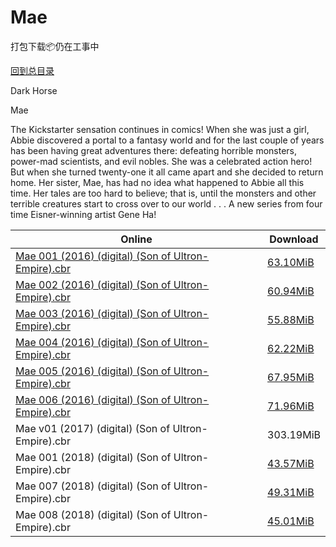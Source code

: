 # Mae

打包下载📦仍在工事中

[回到总目录](/Catalogs.md)

Dark Horse

Mae

The Kickstarter sensation continues in comics! When she was just a girl, Abbie discovered a portal to a fantasy world and for the last couple of years has been having great adventures there: defeating horrible monsters, power-mad scientists, and evil nobles. She was a celebrated action hero! But when she turned twenty-one it all came apart and she decided to return home. Her sister, Mae, has had no idea what happened to Abbie all this time. Her tales are too hard to believe; that is, until the monsters and other terrible creatures start to cross over to our world . . . A new series from four time Eisner-winning artist Gene Ha!





Online | Download
--- | ---
[Mae 001 (2016) (digital) (Son of Ultron-Empire).cbr](https://github.com/alicewish/markdown/blob/master/comic/Mae-001-2016-digital-Son-of-Ultron-Empire-cbr.md) | [63.10MiB](https://pan.baidu.com/s/1cdN2ME#list/path=%2F0-Day%20Week%20of%202016%20Q2%2F0-Day%20Week%20of%202016.05.18%2F%E3%82%AF%E3%82%AB%E3%82%B7%E3%82%A6%E3%82%B3%E3%82%AF%E3%82%AF%E3%82%AD%E3%82%A4%E3%82%BF%E3%82%AB%E3%82%BF%E3%82%B7%E3%82%B1%E3%82%BF%E3%82%AD%E3%82%A6%E3%82%B9%E3%82%B1%E3%82%A4%E3%82%AB%E3%82%AF%E3%82%A8%E3%82%A4%E3%82%B5%E3%82%BB%E3%82%AD%E3%82%BF%E3%82%BB%E3%82%A8%E3%82%BD%E3%82%A6&parentPath=%2F0-Day%20Week%20of%202016%20Q2)
[Mae 002 (2016) (digital) (Son of Ultron-Empire).cbr](https://github.com/alicewish/markdown/blob/master/comic/Mae-002-2016-digital-Son-of-Ultron-Empire-cbr.md) | [60.94MiB](https://pan.baidu.com/s/1eRT5SDO#list/path=%2F0-Day%20Week%20of%202016%20Q2%2F0-Day%20Week%20of%202016.06.29%2F%E3%82%AD%E3%82%BB%E3%82%B7%E3%82%B9%E3%82%B5%E3%82%B9%E3%82%B7%E3%82%AF%E3%82%BD%E3%82%BB%E3%82%A4%E3%82%B5%E3%82%B3%E3%82%A4%E3%82%B5%E3%82%B9%E3%82%BF%E3%82%A8%E3%82%B1%E3%82%B3%E3%82%BB%E3%82%A2%E3%82%A4%E3%82%AA%E3%82%A6%E3%82%A8%E3%82%A6%E3%82%B5%E3%82%B9%E3%82%A8%E3%82%B7%E3%82%B5&parentPath=%2F0-Day%20Week%20of%202016%20Q2)
[Mae 003 (2016) (digital) (Son of Ultron-Empire).cbr](https://github.com/alicewish/markdown/blob/master/comic/Mae-003-2016-digital-Son-of-Ultron-Empire-cbr.md) | [55.88MiB](https://pan.baidu.com/s/1geJslWJ#list/path=%2F0-Day%20Week%20of%202016%20Q3%2F0-Day%20Week%20of%202016.07.27%2F%E3%82%A8%E3%82%B9%E3%82%B7%E3%82%B9%E3%82%B3%E3%82%A2%E3%82%BF%E3%82%A2%E3%82%BF%E3%82%AD%E3%82%A4%E3%82%BB%E3%82%A4%E3%82%AF%E3%82%AA%E3%82%AA%E3%82%A6%E3%82%B5%E3%82%B5%E3%82%A4%E3%82%B1%E3%82%B5%E3%82%BB%E3%82%A2%E3%82%BB%E3%82%A4%E3%82%B3%E3%82%BB%E3%82%AF%E3%82%AD%E3%82%A6%E3%82%A2&parentPath=%2F0-Day%20Week%20of%202016%20Q3)
[Mae 004 (2016) (digital) (Son of Ultron-Empire).cbr](https://github.com/alicewish/markdown/blob/master/comic/Mae-004-2016-digital-Son-of-Ultron-Empire-cbr.md) | [62.22MiB](https://pan.baidu.com/s/1o8JulgY#list/path=%2F0-Day%20Week%20of%202016%20Q3%2F0-Day%20Week%20of%202016.08.31%2F%E3%82%AA%E3%82%A2%E3%82%B7%E3%82%AF%E3%82%BF%E3%82%B1%E3%82%AF%E3%82%A6%E3%82%AF%E3%82%B1%E3%82%A4%E3%82%A2%E3%82%BB%E3%82%AB%E3%82%AF%E3%82%A2%E3%82%B7%E3%82%AB%E3%82%B1%E3%82%AA%E3%82%B7%E3%82%AF%E3%82%BD%E3%82%A6%E3%82%A6%E3%82%B1%E3%82%B5%E3%82%B1%E3%82%B7%E3%82%AB%E3%82%B1%E3%82%B1&parentPath=%2F0-Day%20Week%20of%202016%20Q3)
[Mae 005 (2016) (digital) (Son of Ultron-Empire).cbr](https://github.com/alicewish/markdown/blob/master/comic/Mae-005-2016-digital-Son-of-Ultron-Empire-cbr.md) | [67.95MiB](https://pan.baidu.com/s/1bpk4JD1#list/path=%2F0-Day%20Week%20of%202016%20Q3%2F0-Day%20Week%20of%202016.09.28%2F%E3%82%A4%E3%82%AB%E3%82%A2%E3%82%AA%E3%82%AF%E3%82%AF%E3%82%A6%E3%82%B9%E3%82%BB%E3%82%BD%E3%82%AA%E3%82%B1%E3%82%A6%E3%82%A4%E3%82%B1%E3%82%B9%E3%82%B9%E3%82%A8%E3%82%AD%E3%82%B7%E3%82%A8%E3%82%B3%E3%82%AB%E3%82%A8%E3%82%BF%E3%82%AA%E3%82%B1%E3%82%A4%E3%82%B3%E3%82%B7%E3%82%B5%E3%82%BF&parentPath=%2F0-Day%20Week%20of%202016%20Q3)
[Mae 006 (2016) (digital) (Son of Ultron-Empire).cbr](https://github.com/alicewish/markdown/blob/master/comic/Mae-006-2016-digital-Son-of-Ultron-Empire-cbr.md) | [71.96MiB](https://pan.baidu.com/s/1c2vsc8o#list/path=%2F0-Day%20Week%20of%202016%20Q4%2F0-Day%20Week%20of%202016.10.26%2F%E3%82%B5%E3%82%A2%E3%82%B3%E3%82%B3%E3%82%AF%E3%82%BD%E3%82%BD%E3%82%AF%E3%82%A4%E3%82%B5%E3%82%B1%E3%82%BF%E3%82%AA%E3%82%BB%E3%82%A8%E3%82%B3%E3%82%A6%E3%82%AA%E3%82%B9%E3%82%BF%E3%82%B1%E3%82%AD%E3%82%B1%E3%82%BF%E3%82%AF%E3%82%B1%E3%82%A8%E3%82%AB%E3%82%B1%E3%82%A2%E3%82%A2%E3%82%A2&parentPath=%2F0-Day%20Week%20of%202016%20Q4)
Mae v01 (2017) (digital) (Son of Ultron-Empire).cbr | 303.19MiB
Mae 001 (2018) (digital) (Son of Ultron-Empire).cbr | [43.57MiB](https://pan.baidu.com/s/1lub5PO6RGwJoOkg8yOwZiA#list/path=%2F0-Day%20Week%20of%202018%20Q2%2F0-Day%20Week%20of%202018.06.20%2F%E3%82%AB%E3%82%BB%E3%82%B1%E3%82%AD%E3%82%A4%E3%82%B3%E3%82%B1%E3%82%AD%E3%82%B3%E3%82%AB%E3%82%A8%E3%82%AB%E3%82%AD%E3%82%A2%E3%82%A6%E3%82%BD%E3%82%A8%E3%82%BF%E3%82%B7%E3%82%AD%E3%82%A2%E3%82%A8%E3%82%A2%E3%82%B7%E3%82%AA%E3%82%AF%E3%82%AB%E3%82%BF%E3%82%A6%E3%82%BB%E3%82%A6%E3%82%B1&parentPath=%2F0-Day%20Week%20of%202018%20Q2)
Mae 007 (2018) (digital) (Son of Ultron-Empire).cbr | [49.31MiB](https://pan.baidu.com/s/1lub5PO6RGwJoOkg8yOwZiA#list/path=%2F0-Day%20Week%20of%202018%20Q2%2F0-Day%20Week%20of%202018.06.20%2F%E3%82%AA%E3%82%A4%E3%82%B1%E3%82%AD%E3%82%B5%E3%82%B3%E3%82%BD%E3%82%A8%E3%82%AF%E3%82%B1%E3%82%A2%E3%82%A4%E3%82%BB%E3%82%A4%E3%82%BD%E3%82%A8%E3%82%B9%E3%82%AF%E3%82%AB%E3%82%AA%E3%82%B1%E3%82%AA%E3%82%BB%E3%82%B9%E3%82%A2%E3%82%AF%E3%82%B3%E3%82%BB%E3%82%B3%E3%82%B1%E3%82%B3%E3%82%AF&parentPath=%2F0-Day%20Week%20of%202018%20Q2)
Mae 008 (2018) (digital) (Son of Ultron-Empire).cbr | [45.01MiB](https://pan.baidu.com/s/1AMOZrDbCno_W9btAXGjPIw#list/path=%2F0-Day%20Week%20of%202018%20Q3%2F0-Day%20Week%20of%202018.07.18%2F%E3%82%AA%E3%82%A4%E3%82%AD%E3%82%A2%E3%82%B5%E3%82%BB%E3%82%B9%E3%82%BD%E3%82%A2%E3%82%AA%E3%82%A8%E3%82%AD%E3%82%AF%E3%82%AF%E3%82%BD%E3%82%AF%E3%82%B5%E3%82%B3%E3%82%B9%E3%82%BB%E3%82%AB%E3%82%B9%E3%82%AF%E3%82%BD%E3%82%BF%E3%82%B7%E3%82%A6%E3%82%B9%E3%82%B9%E3%82%A2%E3%82%B9%E3%82%B3&parentPath=%2F0-Day%20Week%20of%202018%20Q3)